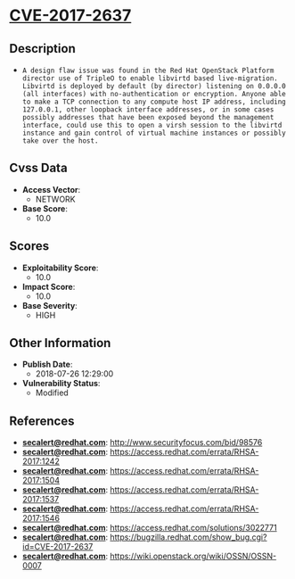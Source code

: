 
# [CVE-2017-2637](https://cve.mitre.org/cgi-bin/cvename.cgi?name=CVE-2017-2637)

## Description

- `A design flaw issue was found in the Red Hat OpenStack Platform director use of TripleO to enable libvirtd based live-migration. Libvirtd is deployed by default (by director) listening on 0.0.0.0 (all interfaces) with no-authentication or encryption. Anyone able to make a TCP connection to any compute host IP address, including 127.0.0.1, other loopback interface addresses, or in some cases possibly addresses that have been exposed beyond the management interface, could use this to open a virsh session to the libvirtd instance and gain control of virtual machine instances or possibly take over the host.`

## Cvss Data

- **Access Vector**:
  - NETWORK
- **Base Score**:
  - 10.0

## Scores

- **Exploitability Score**:
  - 10.0
- **Impact Score**:
  - 10.0
- **Base Severity**:
  - HIGH

## Other Information

- **Publish Date**:
  - 2018-07-26 12:29:00
- **Vulnerability Status**:
  - Modified

## References

- **secalert@redhat.com**: http://www.securityfocus.com/bid/98576
- **secalert@redhat.com**: https://access.redhat.com/errata/RHSA-2017:1242
- **secalert@redhat.com**: https://access.redhat.com/errata/RHSA-2017:1504
- **secalert@redhat.com**: https://access.redhat.com/errata/RHSA-2017:1537
- **secalert@redhat.com**: https://access.redhat.com/errata/RHSA-2017:1546
- **secalert@redhat.com**: https://access.redhat.com/solutions/3022771
- **secalert@redhat.com**: https://bugzilla.redhat.com/show_bug.cgi?id=CVE-2017-2637
- **secalert@redhat.com**: https://wiki.openstack.org/wiki/OSSN/OSSN-0007

